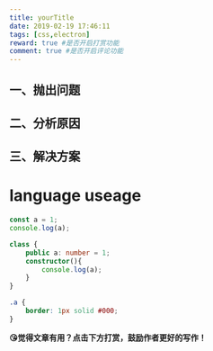 ```yaml
---
title: yourTitle
date: 2019-02-19 17:46:11
tags: [css,electron]
reward: true #是否开启打赏功能
comment: true #是否开启评论功能
---
```


## 一、抛出问题 ##
## 二、分析原因 ##
## 三、解决方案 ##

# language useage #
```javascript
const a = 1;
console.log(a);
```

```typescript
class {
    public a: number = 1;
    constructor(){
        console.log(a);
    }
}
```

```css
.a {
    border: 1px solid #000;
}
```

<b>😘觉得文章有用？点击下方打赏，鼓励作者更好的写作！</b>

